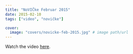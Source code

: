 ```yaml
---
title: "NoVIČke Februar 2015"
date: 2015-02-10
tags: ["video", "novičke"]

cover:
  image: "covers/novicke-feb-2015.jpg" # image path/url
---
```


Watch the video [here](https://www.youtube.com/watch?v=Mzo3pBDPOnY).
